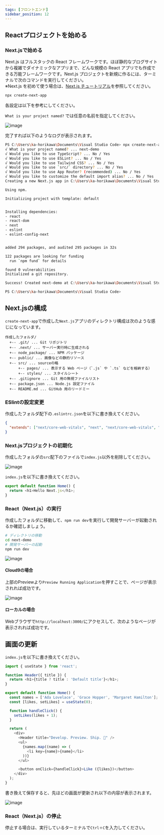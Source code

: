 ```yaml
---
tags: [フロントエンド]
sidebar_position: 12
---
```


## Reactプロジェクトを始める
### Next.jsで始める
Next.js はフルスタックの React フレームワークです。ほぼ静的なブログサイトから複雑でダイナミックなアプリまで、どんな規模の React アプリでも作成できる万能フレームワークです。Next.js プロジェクトを新規に作るには、ターミナルで次のコマンドを実行してください。  
※Next.js を初めて使う場合は、[Next.js チュートリアル](https://nextjs.org/learn/foundations/about-nextjs)を参照してください。

```sh
npx create-next-app
```

各設定は以下を参考にしてください。

`What is your project named?` では任意の名前を指定してください。

![image](./React演習/create-next-app.png)

完了すれば以下のようなログが表示されます。

```sh
PS C:\Users\ka-horikawa\Documents\Visual Studio Code> npx create-next-app
√ What is your project named? ... next-demo
√ Would you like to use TypeScript? ... No / Yes
√ Would you like to use ESLint? ... No / Yes
√ Would you like to use Tailwind CSS? ... No / Yes
√ Would you like to use `src/` directory? ... No / Yes
√ Would you like to use App Router? (recommended) ... No / Yes
√ Would you like to customize the default import alias? ... No / Yes
Creating a new Next.js app in C:\Users\ka-horikawa\Documents\Visual Studio Code\next-demo.

Using npm.

Initializing project with template: default


Installing dependencies:
- react
- react-dom
- next
- eslint
- eslint-config-next


added 294 packages, and audited 295 packages in 32s

122 packages are looking for funding
  run `npm fund` for details

found 0 vulnerabilities
Initialized a git repository.

Success! Created next-demo at C:\Users\ka-horikawa\Documents\Visual Studio Code\next-demo

PS C:\Users\ka-horikawa\Documents\Visual Studio Code> 
```

## Next.jsの構成
`create-next-app`で作成した`Next.js`アプリのディレクトリ構成は次のような感じになっています。  

```
作成したフォルダ/
  +-- .git/ ... Git リポジトリ
  +-- .next/ ... サーバー実行時に生成される
  +-- node_package/ ... NPM パッケージ
  +-- public/ ... 画像などの静的リソース
  +-- src/ ... sourceの略
      +-- pages/ ... 表示する Web ページ（`.js` や `.ts` などを格納する）
      +-- styles/ ... スタイルシート
  +-- .gitignore ... Git 用の無視ファイルリスト
  +-- package.json ... Node.js 設定ファイル
  +-- README.md ... GitHub 用のリードミー
```

### ESlintの設定変更
作成したフォルダ配下の`.eslintrc.json`を以下に書き換えてください。

```json title="作成したフォルダ/.eslintrc.json"
{
  "extends": ["next/core-web-vitals", "next", "next/core-web-vitals", "prettier", "next/babel"]
}
```

### Next.jsプロジェクトの初期化
作成したフォルダの`src`配下のファイルで`index.js`以外を削除してください。

![image](./React演習/srcフォルダ.png)

`index.js`を以下に書き換えてください。

```js
export default function Home() {
  return <h1>Hello Next.js</h1>;
}
```

### React（Next.js）の実行
作成したフォルダに移動して、`npm run dev`を実行して開発サーバーが起動されるか確認しましょう。

```sh
# ディレクトリの移動
cd next-demo
# 開発サーバーの起動
npm run dev
```

![image](./React演習/ハロー.png)

#### Cloud9の場合
上部のPreviewより`Preview Running Application`を押すことで、ページが表示されれば成功です。

![image](./React演習/プレビュー.png)

#### ローカルの場合
Webブラウザで`http://localhost:3000/`にアクセスして、次のようなページが表示されれば成功です。

## 画面の更新
`index.js`を以下に書き換えてください。

```js
import { useState } from 'react';

function Header({ title }) {
  return <h1>{title ? title : 'Default title'}</h1>;
}

export default function Home() {
  const names = ['Ada Lovelace', 'Grace Hopper', 'Margaret Hamilton'];
  const [likes, setLikes] = useState(0);

  function handleClick() {
    setLikes(likes + 1);
  }

  return (
    <div>
      <Header title="Develop. Preview. Ship. 🚀" />
      <ul>
        {names.map((name) => (
          <li key={name}>{name}</li>
        ))}
      </ul>

      <button onClick={handleClick}>Like ({likes})</button>
    </div>
  );
}
```

書き換えて保存すると、先ほどの画面が更新され以下の内容が表示されます。

![image](./React演習/シップ.png)

### React（Next.js）の停止
停止する場合は、実行しているターミナルで`Ctrl＋C`を入力してください。
